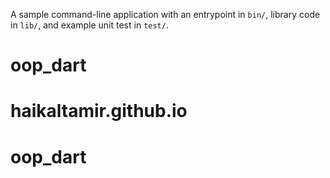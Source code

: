 A sample command-line application with an entrypoint in `bin/`, library code
in `lib/`, and example unit test in `test/`.
# oop_dart
# haikaltamir.github.io
# oop_dart
